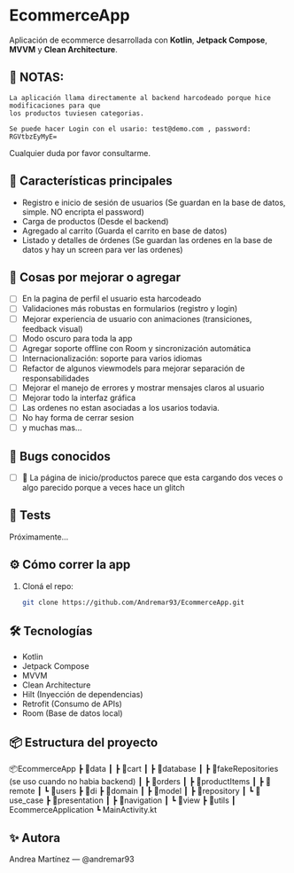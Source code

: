 # EcommerceApp

Aplicación de ecommerce desarrollada con **Kotlin**, **Jetpack Compose**, **MVVM** y **Clean Architecture**.


## 🔔 NOTAS: 
    La aplicación llama directamente al backend harcodeado porque hice modificaciones para que
    los productos tuviesen categorias. 

    Se puede hacer Login con el usario: test@demo.com , password: RGVtbzEyMyE=

   Cualquier duda por favor consultarme. 

## 🚀 Características principales

- Registro e inicio de sesión de usuarios (Se guardan en la base de datos, simple. NO encripta el password)
- Carga de productos (Desde el backend)
- Agregado al carrito (Guarda el carrito en base de datos)
- Listado y detalles de órdenes (Se guardan las ordenes en la base de datos y hay un screen para ver las ordenes)

## 🧩 Cosas por mejorar o agregar
- [ ] En la pagina de perfil el usuario esta harcodeado
- [ ] Validaciones más robustas en formularios (registro y login)
- [ ] Mejorar experiencia de usuario con animaciones (transiciones, feedback visual)
- [ ] Modo oscuro para toda la app
- [ ] Agregar soporte offline con Room y sincronización automática
- [ ] Internacionalización: soporte para varios idiomas
- [ ] Refactor de algunos viewmodels para mejorar separación de responsabilidades
- [ ] Mejorar el manejo de errores y mostrar mensajes claros al usuario
- [ ] Mejorar todo la interfaz gráfica
- [ ] Las ordenes no estan asociadas a los usarios todavia.
- [ ] No hay forma de cerrar sesion
- [ ] y muchas mas... 

## 🐞 Bugs conocidos

- [ ] 🔄 La página de inicio/productos parece que esta cargando dos veces o algo parecido porque a veces hace un glitch

## 🧪 Tests
Próximamente...

## ⚙️ Cómo correr la app

1. Cloná el repo:
   ```bash
   git clone https://github.com/Andremar93/EcommerceApp.git


## 🛠 Tecnologías

- Kotlin
- Jetpack Compose
- MVVM
- Clean Architecture
- Hilt (Inyección de dependencias)
- Retrofit (Consumo de APIs)
- Room (Base de datos local)

## 📦 Estructura del proyecto


📦EcommerceApp
┣ 📂data
┃ ┣ 📂cart
┃ ┣ 📂database
┃ ┣ 📂fakeRepositories (se uso cuando no habia backend)
┃ ┣ 📂orders
┃ ┣ 📂productItems
┃ ┣ 📂remote
┃ ┗ 📂users
┣ 📂di
┣ 📂domain
┃ ┣ 📂model
┃ ┣ 📂repository
┃ ┗ 📂use_case
┣ 📂presentation
┃ ┣ 📂navigation
┃ ┗ 📂view
┣ 📂utils
┃ EcommerceApplication
┗ MainActivity.kt

## ✨ Autora
Andrea Martínez — @andremar93






